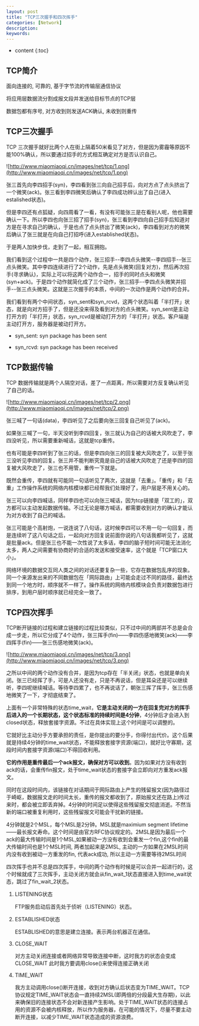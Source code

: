 ```yaml
---
layout: post
title: "TCP三次握手和四次挥手"
categories: [Network]
description:
keywords:
---
```


* content
{:toc} 
## TCP简介

面向连接的, 可靠的, 基于字节流的传输层通信协议

将应用层数据流分割成报文段并发送给目标节点的TCP层

数据包都有序号, 对方收到则发送ACK确认, 未收到则重传

## TCP三次握手

TCP 三次握手就好比两个人在街上隔着50米看见了对方，但是因为雾霾等原因不能100%确认，所以要通过招手的方式相互确定对方是否认识自己。

![http://www.miaomiaoqi.cn/images/net/tcp/1.png](http://www.miaomiaoqi.cn/images/net/tcp/1.png)

张三首先向李四招手(syn)，李四看到张三向自己招手后，向对方点了点头挤出了一个微笑(ack)。张三看到李四微笑后确认了李四成功辨认出了自己(进入estalished状态)。

但是李四还有点狐疑，向四周看了一看，有没有可能张三是在看别人呢，他也需要确认一下。所以李四也向张三招了招手(syn)，张三看到李四向自己招手后知道对方是在寻求自己的确认，于是也点了点头挤出了微笑(ack)，李四看到对方的微笑后确认了张三就是在向自己打招呼(进入established状态)。

于是两人加快步伐，走到了一起，相互拥抱。

我们看到这个过程中一共是四个动作，张三招手--李四点头微笑--李四招手--张三点头微笑。其中李四连续进行了2个动作，先是点头微笑(回复对方)，然后再次招手(寻求确认)，实际上可以将这两个动作合一，招手的同时点头和微笑(syn+ack)。于是四个动作就简化成了三个动作，张三招手--李四点头微笑并招手--张三点头微笑。这就是三次握手的本质，中间的一次动作是两个动作的合并。

我们看到有两个中间状态，syn_sent和syn_rcvd，这两个状态叫着「半打开」状态，就是向对方招手了，但是还没来得及看到对方的点头微笑。syn_sent是主动打开方的「半打开」状态，syn_rcvd是被动打开方的「半打开」状态。客户端是主动打开方，服务器是被动打开方。

* syn_sent: syn package has been sent

* syn_rcvd: syn package has been received

## TCP数据传输

TCP 数据传输就是两个人隔空对话，差了一点距离，所以需要对方反复确认听见了自己的话。

![http://www.miaomiaoqi.cn/images/net/tcp/2.png](http://www.miaomiaoqi.cn/images/net/tcp/2.png)

张三喊了一句话(data)，李四听见了之后要向张三回复自己听见了(ack)。

如果张三喊了一句，半天没听到李四回复，张三就认为自己的话被大风吹走了，李四没听见，所以需要重新喊话，这就是tcp重传。

也有可能是李四听到了张三的话，但是李四向张三的回复被大风吹走了，以至于张三没听见李四的回复。张三并不能判断究竟是自己的话被大风吹走了还是李四的回复被大风吹走了，张三也不用管，重传一下就是。

既然会重传，李四就有可能同一句话听见了两次，这就是「去重」。「重传」和「去重」工作操作系统的网络内核模块都已经帮我们处理好了，用户层是不用关心的。



张三可以向李四喊话，同样李四也可以向张三喊话，因为tcp链接是「双工的」，双方都可以主动发起数据传输。不过无论是哪方喊话，都需要收到对方的确认才能认为对方收到了自己的喊话。

张三可能是个高射炮，一说连说了八句话，这时候李四可以不用一句一句回复，而是连续听了这八句话之后，一起向对方回复说前面你说的八句话我都听见了，这就是批量ack。但是张三也不能一次性说了太多话，李四的脑子短时间可能无法消化太多，两人之间需要有协商好的合适的发送和接受速率，这个就是「TCP窗口大小」。

网络环境的数据交互同人类之间的对话还要复杂一些，它存在数据包乱序的现象。同一个来源发出来的不同数据包在「网际路由」上可能会走过不同的路径，最终达到同一个地方时，顺序就不一样了。操作系统的网络内核模块会负责对数据包进行排序，到用户层时顺序就已经完全一致了。


## TCP四次挥手

TCP断开链接的过程和建立链接的过程比较类似，只不过中间的两部并不总是会合成一步走，所以它分成了4个动作，张三挥手(fin)——李四伤感地微笑(ack)——李四挥手(fin)——张三伤感地微笑(ack)。

![http://www.miaomiaoqi.cn/images/net/tcp/3.png](http://www.miaomiaoqi.cn/images/net/tcp/3.png)

之所以中间的两个动作没有合并，是因为tcp存在「半关闭」状态，也就是单向关闭。张三已经挥了手，可是人还没有走，只是不再说话，但是耳朵还是可以继续听，李四呢继续喊话。等待李四累了，也不再说话了，朝张三挥了挥手，张三伤感地微笑了一下，才彻底结束了。

上面有一个非常特殊的状态time_wait，**它是主动关闭的一方在回复完对方的挥手后进入的一个长期状态，这个状态标准的持续时间是4分钟**，4分钟后才会进入到closed状态，释放套接字资源。不过在具体实现上这个时间是可以调整的。

它就好比主动分手方要承担的责任，是你提出的要分手，你得付出代价。这个后果就是持续4分钟的time_wait状态，不能释放套接字资源(端口)，就好比守寡期，这段时间内套接字资源(端口)不得回收利用。

**它的作用是重传最后一个ack报文，确保对方可以收到**。因为如果对方没有收到ack的话，会重传fin报文，处于time_wait状态的套接字会立即向对方重发ack报文。

同时在这段时间内，该链接在对话期间于网际路由上产生的残留报文(因为路径过于崎岖，数据报文走的时间太长，重传的报文都收到了，原始报文还在路上)传过来时，都会被立即丢弃掉。4分钟的时间足以使得这些残留报文彻底消逝。不然当新的端口被重复利用时，这些残留报文可能会干扰新的链接。

4分钟就是2个MSL，每个MSL是2分钟。MSL就是maximium segment lifetime——最长报文寿命。这个时间是由官方RFC协议规定的。2MSL是因为最后一个ack的最大传输时间是1个MSL,如果被动一方没有收到会重发一个fin,这个fin的最大传输时间也是1个MSL时间, 两者加起来是2MSL, 主动的一方如果在2MSL时间内没有收到被动一方重发的fin, 代表ack成功, 所以主动一方需要等待2MSL时间

四次挥手也并不总是四次挥手，中间的两个动作有时候是可以合并一起进行的，这个时候就成了三次挥手，主动关闭方就会从fin_wait_1状态直接进入到time_wait状态，跳过了fin_wait_2状态。


1. LISTENING状态

    FTP服务启动后首先处于侦听（LISTENING）状态。

2. ESTABLISHED状态

    ESTABLISHED的意思是建立连接。表示两台机器正在通信。

3. CLOSE_WAIT

    对方主动关闭连接或者网络异常导致连接中断，这时我方的状态会变成CLOSE_WAIT 此时我方要调用close()来使得连接正确关闭

4. TIME_WAIT

    我方主动调用close()断开连接，收到对方确认后状态变为TIME_WAIT。TCP协议规定TIME_WAIT状态会一直持续2MSL(即两倍的分段最大生存期)，以此来确保旧的连接状态不会对新连接产生影响。处于TIME_WAIT状态的连接占用的资源不会被内核释放，所以作为服务器，在可能的情况下，尽量不要主动断开连接，以减少TIME_WAIT状态造成的资源浪费。
